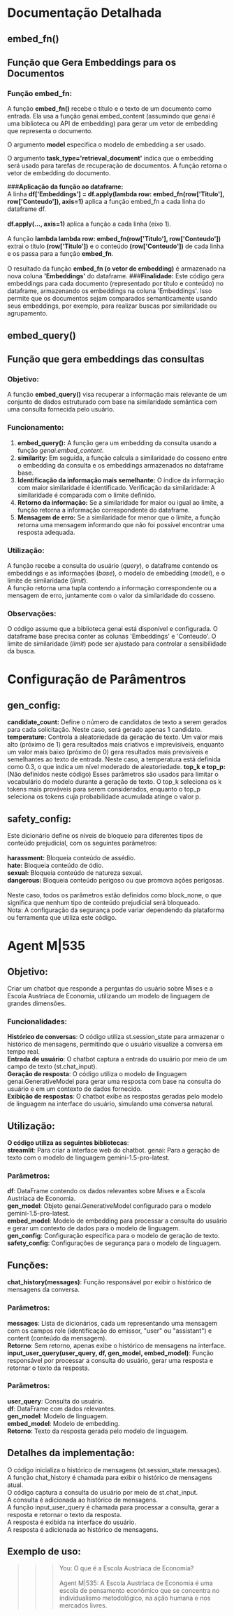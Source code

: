 # **Documentação Detalhada**
## **embed_fn()**
## **Função que Gera Embeddings para os Documentos**
### **Função embed_fn:**<br>
A função **embed_fn()** recebe o título e o texto de um documento como entrada.
Ela usa a função genai.embed_content (assumindo que genai é uma biblioteca ou API de embedding) para gerar um vetor de embedding que representa o documento.

O argumento **model** especifica o modelo de embedding a ser usado.

O argumento **task_type='retrieval_document'** indica que o embedding será usado para tarefas de recuperação de documentos.
A função retorna o vetor de embedding do documento.

###**Aplicação da função ao dataframe:**<br>
A linha **df['Embeddings'] = df.apply(lambda row: embed_fn(row['Titulo'], row['Conteudo']), axis=1)** aplica a função embed_fn a cada linha do dataframe df.<br><br>
**df.apply(..., axis=1)** aplica a função a cada linha (eixo 1).<br><br>
A função **lambda lambda row: embed_fn(row['Titulo'], row['Conteudo'])** extrai o título **(row['Titulo'])** e o conteúdo **(row['Conteudo'])** de cada linha e os passa para a função **embed_fn**.<br><br>
O resultado da função **embed_fn (o vetor de embedding)** é armazenado na nova coluna **'Embeddings'** do dataframe.
###**Finalidade:**
Este código gera embeddings para cada documento (representado por título e conteúdo) no dataframe, armazenando os embeddings na coluna 'Embeddings'. Isso permite que os documentos sejam comparados semanticamente usando seus embeddings, por exemplo, para realizar buscas por similaridade ou agrupamento.

## **embed_query()**
## **Função que gera embeddings das consultas**
### **Objetivo:**<br>
A função **embed_query()** visa recuperar a informação mais relevante de um conjunto de dados estruturado com base na similaridade semântica com uma consulta fornecida pelo usuário.
### **Funcionamento:**<br>
1. **embed_query():** A função gera um embedding da consulta usando a função *genai.embed_content*.<br>
2. **similarity**: Em seguida, a função calcula a similaridade do cosseno entre o embedding da consulta e os embeddings armazenados no dataframe base.
3. **Identificação da informação mais semelhante:** O índice da informação com maior similaridade é identificado.
Verificação da similaridade: A similaridade é comparada com o limite definido.<br>
4. **Retorno da informação:** Se a similaridade for maior ou igual ao limite, a função retorna a informação correspondente do dataframe.
5. **Mensagem de erro:** Se a similaridade for menor que o limite, a função retorna uma mensagem informando que não foi possível encontrar uma resposta adequada.
### **Utilização:**
A função recebe a consulta do usuário (*query*), o dataframe contendo os embeddings e as informações (*base*), o modelo de embedding (*model*), e o limite de similaridade (*limit*).<br>
A função retorna uma tupla contendo a informação correspondente ou a mensagem de erro, juntamente com o valor da similaridade do cosseno.
### **Observações:**
O código assume que a biblioteca genai está disponível e configurada.
O dataframe base precisa conter as colunas 'Embeddings' e 'Conteudo'.
O limite de similaridade (*limit*) pode ser ajustado para controlar a sensibilidade da busca.
# **Configuração de Parâmentros**
## **gen_config:**
**candidate_count:** Define o número de candidatos de texto a serem gerados para cada solicitação. Neste caso, será gerado apenas 1 candidato.<br>
**temperature:** Controla a aleatoriedade da geração de texto. Um valor mais alto (próximo de 1) gera resultados mais criativos e imprevisíveis, enquanto um valor mais baixo (próximo de 0) gera resultados mais previsíveis e semelhantes ao texto de entrada. Neste caso, a temperatura está definida como 0.3, o que indica um nível moderado de aleatoriedade.
**top_k e top_p:** (Não definidos neste código) Esses parâmetros são usados para limitar o vocabulário do modelo durante a geração de texto. O top_k seleciona os k tokens mais prováveis para serem considerados, enquanto o top_p seleciona os tokens cuja probabilidade acumulada atinge o valor p.<br>
## **safety_config:**
Este dicionário define os níveis de bloqueio para diferentes tipos de conteúdo prejudicial, com os seguintes parâmetros:<br><br>
**harassment:** Bloqueia conteúdo de assédio.<br>
**hate:** Bloqueia conteúdo de ódio.<br>
**sexual:** Bloqueia conteúdo de natureza sexual.<br>
**dangerous:** Bloqueia conteúdo perigoso ou que promova ações perigosas.<br><br>
Neste caso, todos os parâmetros estão definidos como block_none, o que significa que nenhum tipo de conteúdo prejudicial será bloqueado.<br>
Nota: A configuração da segurança pode variar dependendo da plataforma ou ferramenta que utiliza este código.

# **Agent M|535**
## **Objetivo**:
Criar um chatbot que responde a perguntas do usuário sobre Mises e a Escola Austríaca de Economia, utilizando um modelo de linguagem de grandes dimensões.
### **Funcionalidades**:
**Histórico de conversas**: O código utiliza st.session_state para armazenar o histórico de mensagens, permitindo que o usuário visualize a conversa em tempo real.<br>
**Entrada de usuário**: O chatbot captura a entrada do usuário por meio de um campo de texto (st.chat_input).<br>
**Geração de resposta**: O código utiliza o modelo de linguagem genai.GenerativeModel para gerar uma resposta com base na consulta do usuário e em um contexto de dados fornecido.<br>
**Exibição de respostas**: O chatbot exibe as respostas geradas pelo modelo de linguagem na interface do usuário, simulando uma conversa natural.<br>
## **Utilização**:
**O código utiliza as seguintes bibliotecas**:<br>
**streamlit**: Para criar a interface web do chatbot.
genai: Para a geração de texto com o modelo de linguagem gemini-1.5-pro-latest.<br>
### **Parâmetros**:
**df**: DataFrame contendo os dados relevantes sobre Mises e a Escola Austríaca de Economia.<br>
**gen_model**: Objeto genai.GenerativeModel configurado para o modelo gemini-1.5-pro-latest.<br>
**embed_model**: Modelo de embedding para processar a consulta do usuário e gerar um contexto de dados para o modelo de linguagem.<br>
**gen_config**: Configuração específica para o modelo de geração de texto.<br>
**safety_config**: Configurações de segurança para o modelo de linguagem.<br>
## **Funções**:
**chat_history(messages)**: Função responsável por exibir o histórico de mensagens da conversa.
### Parâmetros:
**messages**: Lista de dicionários, cada um representando uma mensagem com os campos role (identificação do emissor, "user" ou "assistant") e content (conteúdo da mensagem).<br>
**Retorno**: Sem retorno, apenas exibe o histórico de mensagens na interface.<br>
**input_user_query(user_query, df, gen_model, embed_model)**: Função responsável por processar a consulta do usuário, gerar uma resposta e retornar o texto da resposta.<br>
### Parâmetros:
**user_query**: Consulta do usuário.<br>
**df**: DataFrame com dados relevantes.<br>
**gen_model**: Modelo de linguagem.<br>
**embed_model**: Modelo de embedding.<br>
**Retorno**: Texto da resposta gerada pelo modelo de linguagem.<br>
## **Detalhes da implementação:**
O código inicializa o histórico de mensagens (st.session_state.messages).<br>
A função chat_history é chamada para exibir o histórico de mensagens atual.<br>
O código captura a consulta do usuário por meio de st.chat_input.<br>
A consulta é adicionada ao histórico de mensagens.<br>
A função input_user_query é chamada para processar a consulta, gerar a resposta e retornar o texto da resposta.<br>
A resposta é exibida na interface do usuário.<br>
A resposta é adicionada ao histórico de mensagens.

## **Exemplo de uso:**
>>> You: O que é a Escola Austríaca de Economia?<br><br>
>>> Agent M|535: A Escola Austríaca de Economia é uma escola de pensamento econômico que se concentra no individualismo metodológico, na ação humana e nos mercados livres.


